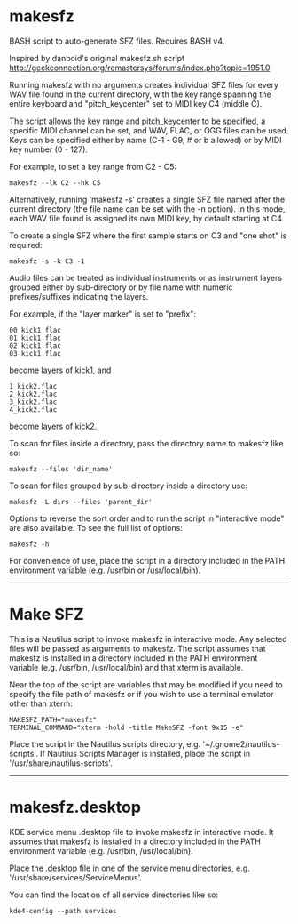 makesfz
=======

BASH script to auto-generate SFZ files.
Requires BASH v4.

Inspired by danboid's original makesfz.sh script http://geekconnection.org/remastersys/forums/index.php?topic=1951.0

Running makesfz with no arguments creates individual SFZ files for every WAV file found in the current directory, with the key range spanning the entire keyboard and "pitch_keycenter" set to MIDI key C4 (middle C).

The script allows the key range and pitch_keycenter to be specified, a specific MIDI channel can be set, and WAV, FLAC, or OGG files can be used. Keys can be specified either by name (C-1 - G9, # or b allowed) or by MIDI key number (0 - 127).

For example, to set a key range from C2 - C5:

    makesfz --lk C2 --hk C5

Alternatively, running 'makesfz -s' creates a single SFZ file named after the current directory (the file name can be set with the -n option). In this mode, each WAV file found is assigned its own MIDI key, by default starting at C4.

To create a single SFZ where the first sample starts on C3 and "one shot" is required:

    makesfz -s -k C3 -1

Audio files can be treated as individual instruments or as instrument layers grouped either by sub-directory or by file name with numeric prefixes/suffixes indicating the layers.

For example, if the "layer marker" is set to "prefix":

    00 kick1.flac
    01 kick1.flac
    02 kick1.flac
    03 kick1.flac

become layers of kick1, and

    1_kick2.flac
    2_kick2.flac
    3_kick2.flac
    4_kick2.flac

become layers of kick2.

To scan for files inside a directory, pass the directory name to makesfz like so: 

    makesfz --files 'dir_name'

To scan for files grouped by sub-directory inside a directory use: 

    makesfz -L dirs --files 'parent_dir'

Options to reverse the sort order and to run the script in "interactive mode" are also available. To see the full list of options:

    makesfz -h

For convenience of use, place the script in a directory included in the PATH environment variable (e.g. /usr/bin or /usr/local/bin).
___

Make SFZ
========

This is a Nautilus script to invoke makesfz in interactive mode. Any selected files will be passed as arguments to makesfz.
The script assumes that makesfz is installed in a directory included in the PATH environment variable (e.g. /usr/bin, /usr/local/bin) and that xterm is available.

Near the top of the script are variables that may be modified if you need to specify the file path of makesfz or if you wish to use a terminal emulator other than xterm:

    MAKESFZ_PATH="makesfz"
    TERMINAL_COMMAND="xterm -hold -title MakeSFZ -font 9x15 -e"

Place the script in the Nautilus scripts directory, e.g. '~/.gnome2/nautilus-scripts'. If Nautilus Scripts Manager is installed, place the script in '/usr/share/nautilus-scripts'.
___

makesfz.desktop
===============

KDE service menu .desktop file to invoke makesfz in interactive mode. It assumes that makesfz is installed in a directory included in the PATH environment variable (e.g. /usr/bin, /usr/local/bin).

Place the .desktop file in one of the service menu directories, e.g. '/usr/share/services/ServiceMenus'.

You can find the location of all service directories like so:

    kde4-config --path services

